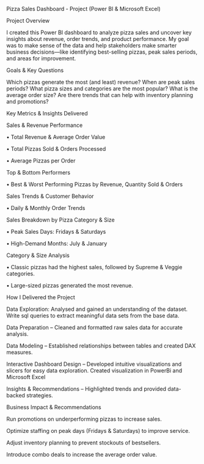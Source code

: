 Pizza Sales Dashboard - Project (Power BI & Microsoft Excel)


Project Overview


I created this Power BI dashboard to analyze pizza sales and uncover key insights about revenue, order trends, and product performance. My goal was to make sense of the data and help stakeholders make smarter business decisions—like identifying best-selling pizzas, peak sales periods, and areas for improvement.

Goals & Key Questions


Which pizzas generate the most (and least) revenue?
When are peak sales periods?
What pizza sizes and categories are the most popular?
What is the average order size?
Are there trends that can help with inventory planning and promotions?

Key Metrics & Insights Delivered

Sales & Revenue Performance

•	Total Revenue & Average Order Value

• Total Pizzas Sold & Orders Processed

• Average Pizzas per Order


Top & Bottom Performers

•	Best & Worst Performing Pizzas by Revenue, Quantity Sold & Orders


Sales Trends & Customer Behavior

•	Daily & Monthly Order Trends

Sales Breakdown by Pizza Category & Size

• Peak Sales Days: Fridays & Saturdays

• High-Demand Months: July & January

Category & Size Analysis

•	Classic pizzas had the highest sales, followed by Supreme & Veggie categories.

• Large-sized pizzas generated the most revenue.

How I Delivered the Project


Data Exploration: Analysed and gained an understanding of the dataset. Write sql queries to extract meaningful data sets from the base data.

Data Preparation – Cleaned and formatted raw sales data for accurate analysis.

Data Modeling – Established relationships between tables and created DAX measures.

Interactive Dashboard Design – Developed intuitive visualizations and slicers for easy data exploration. Created visualization in PowerBi and Microsoft Excel

Insights & Recommendations – Highlighted trends and provided data-backed strategies.


Business Impact & Recommendations


Run promotions on underperforming pizzas to increase sales.

Optimize staffing on peak days (Fridays & Saturdays) to improve service.

Adjust inventory planning to prevent stockouts of bestsellers.

Introduce combo deals to increase the average order value.

